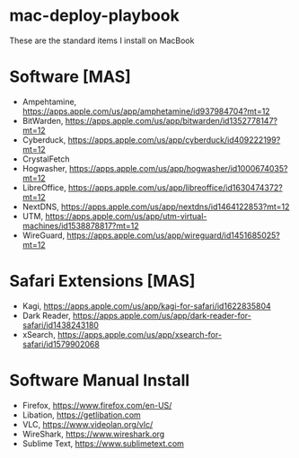 # mac-deploy-playbook
These are the standard items I install on MacBook

# Software [MAS]
- Ampehtamine, https://apps.apple.com/us/app/amphetamine/id937984704?mt=12
- BitWarden, https://apps.apple.com/us/app/bitwarden/id1352778147?mt=12
- Cyberduck, https://apps.apple.com/us/app/cyberduck/id409222199?mt=12
- CrystalFetch
- Hogwasher, https://apps.apple.com/us/app/hogwasher/id1000674035?mt=12
- LibreOffice, https://apps.apple.com/us/app/libreoffice/id1630474372?mt=12
- NextDNS, https://apps.apple.com/us/app/nextdns/id1464122853?mt=12
- UTM, https://apps.apple.com/us/app/utm-virtual-machines/id1538878817?mt=12
- WireGuard, https://apps.apple.com/us/app/wireguard/id1451685025?mt=12

# Safari Extensions [MAS]
- Kagi, https://apps.apple.com/us/app/kagi-for-safari/id1622835804
- Dark Reader, https://apps.apple.com/us/app/dark-reader-for-safari/id1438243180
- xSearch, https://apps.apple.com/us/app/xsearch-for-safari/id1579902068
  
# Software Manual Install
- Firefox, https://www.firefox.com/en-US/
- Libation, https://getlibation.com
- VLC, https://www.videolan.org/vlc/
- WireShark, https://www.wireshark.org
- Sublime Text, https://www.sublimetext.com

